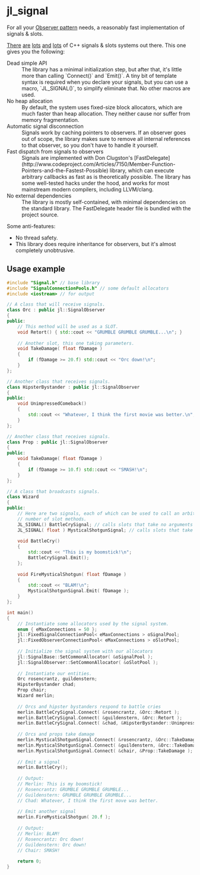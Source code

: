 jl_signal
=========

For all your [Observer pattern](http://en.wikipedia.org/wiki/Observer_pattern) needs, a reasonably fast implementation of signals & slots.

[There](http://doc.trolltech.com/signalsandslots.html) [are](http://www.boost.org/libs/signals/) [lots](http://sigslot.sourceforge.net/) [and](http://libsigc.sourceforge.net/) [lots](https://github.com/pbhogan/Signals) of C++ signals & slots systems out there. This one gives you the following:

<dl>
  <dt>Dead simple API</dt>
  <dd>The library has a minimal initialization step, but after that, it's little more than calling `Connect()` and `Emit()`. A tiny bit of template syntax is required when you declare your signals, but you can use a macro, `JL_SIGNAL()`, to simplify eliminate that. No other macros are used.</dd>
  <dt>No heap allocation</dt>
  <dd>By default, the system uses fixed-size block allocators, which are much faster than heap allocation. They neither cause nor suffer from memory fragmentation.</dd>
  <dt>Automatic signal disconnection</dt>
  <dd>Signals work by caching pointers to observers. If an observer goes out of scope, the library makes sure to remove all internal references to that observer, so you don't have to handle it yourself.</dd>
  <dt>Fast dispatch from signals to observers</dt>
  <dd>Signals are implemented with Don Clugston's [FastDelegate](http://www.codeproject.com/Articles/7150/Member-Function-Pointers-and-the-Fastest-Possible) library, which can execute arbitrary callbacks as fast as is theoretically possible. The library has some well-tested hacks under the hood, and works for most mainstream modern compilers, including LLVM/clang.</dd>
  <dt>No external dependencies</dt>
  <dd>The library is mostly self-contained, with minimal dependencies on the standard library. The FastDelegate header file is bundled with the project source.</dd>
</dl>

Some anti-features:

- No thread safety.
- This library does require inheritance for observers, but it's almost completely unobtrusive.

Usage example
-------------

```cpp
#include "Signal.h" // base library
#include "SignalConnectionPools.h" // some default allocators
#include <iostream> // for output

// A class that will receive signals.
class Orc : public jl::SignalObserver
{
public:
    // This method will be used as a SLOT.
    void Retort() { std::cout << "GRUMBLE GRUMBLE GRUMBLE...\n"; }
    
    // Another slot, this one taking parameters.
    void TakeDamage( float fDamage )
    {
        if (fDamage >= 20.f) std::cout << "Orc down!\n";
    }
};

// Another class that receives signals.
class HipsterBystander : public jl::SignalObserver
{
public:
    void UnimpressedComeback()
    {
        std::cout << "Whatever, I think the first movie was better.\n";
    }
};

// Another class that receives signals.
class Prop : public jl::SignalObserver
{
public:
    void TakeDamage( float fDamage )
    {
        if (fDamage >= 10.f) std::cout << "SMASH!\n";
    }
};

// A class that broadcasts signals.
class Wizard
{
public:
    // Here are two signals, each of which can be used to call an arbitrary
    // number of slot methods.
    JL_SIGNAL() BattleCrySignal; // calls slots that take no arguments
    JL_SIGNAL( float ) MysticalShotgunSignal; // calls slots that take a single float argument
    
    void BattleCry()
    {
        std::cout << "This is my boomstick!\n";
        BattleCrySignal.Emit();
    };
    
    void FireMysticalShotgun( float fDamage )
    {
        std::cout << "BLAM!\n";
        MysticalShotgunSignal.Emit( fDamage );
    }
};

int main()
{
	// Instantiate some allocators used by the signal system.
	enum { eMaxConnections = 50 };
	jl::FixedSignalConnectionPool< eMaxConnections > oSignalPool;
	jl::FixedObserverConnectionPool< eMaxConnections > oSlotPool;
    
	// Initialize the signal system with our allocators
	jl::SignalBase::SetCommonAllocator( &oSignalPool );
	jl::SignalObserver::SetCommonAllocator( &oSlotPool );
    
	// Instantiate our entities.
	Orc rosencrantz, guildenstern;
	HipsterBystander chad;
	Prop chair;
	Wizard merlin;
    
	// Orcs and hipster bystanders respond to battle cries
	merlin.BattleCrySignal.Connect( &rosencrantz, &Orc::Retort );
	merlin.BattleCrySignal.Connect( &guildenstern, &Orc::Retort );
	merlin.BattleCrySignal.Connect( &chad, &HipsterBystander::UnimpressedComeback );
    
	// Orcs and props take damage
	merlin.MysticalShotgunSignal.Connect( &rosencrantz, &Orc::TakeDamage );
	merlin.MysticalShotgunSignal.Connect( &guildenstern, &Orc::TakeDamage );    
	merlin.MysticalShotgunSignal.Connect( &chair, &Prop::TakeDamage );
    
	// Emit a signal
	merlin.BattleCry();
    
	// Output:
	// Merlin: This is my boomstick!
	// Rosencrantz: GRUMBLE GRUMBLE GRUMBLE...
	// Guildenstern: GRUMBLE GRUMBLE GRUMBLE...
	// Chad: Whatever, I think the first move was better.
    
	// Emit another signal
	merlin.FireMysticalShotgun( 20.f );
    
	// Output:
	// Merlin: BLAM!
	// Rosencrantz: Orc down!
	// Guildenstern: Orc down!
	// Chair: SMASH!
    
	return 0;
}
```    